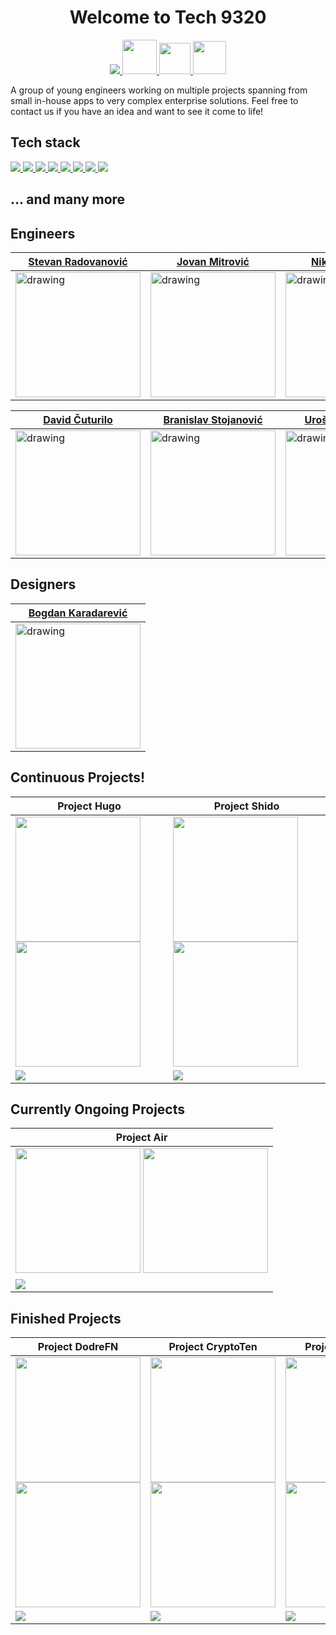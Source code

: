 <h1 align="center" >
Welcome to Tech 9320
</h1>
<p align="center">
  <a href="https://www.linkedin.com/company/tech9320/">
    <img src="https://skillicons.dev/icons?i=linkedin" />
  </a>
   <a href="https://www.upwork.com/agencies/1645551462146662400/">
    <img src="https://user-images.githubusercontent.com/44339816/234823820-29746758-094c-4fe8-bab1-a634a790354d.png" width="55">
  </a>

   <a href="mailto:office@9320.tech">
    <img src="https://user-images.githubusercontent.com/44339816/234824314-33de8f7b-273c-4c0e-9384-eaee4f784a6a.png" width="50">
  </a>
  <a href="https://www.9320.tech">
    <img src="https://user-images.githubusercontent.com/44339816/234824716-91d9587d-c869-454a-8fcb-1da535cd0705.png" width="53">
  </a>
</p>

A group of young engineers working on multiple projects spanning from small in-house apps to very complex enterprise solutions. Feel free to contact us if you have an idea and want to see it come to life!

## Tech stack
<p>
  <a href="https://skillicons.dev">
    <img src="https://skillicons.dev/icons?i=js,ts,angular,react#gh-dark-mode-only"/>
    <img src="https://skillicons.dev/icons?i=nodejs,express,deno,nestjs#gh-dark-mode-only"/>
    <img src="https://skillicons.dev/icons?i=graphql,jest,rabbitmq,reactivex#gh-dark-mode-only"/>
    <img src="https://skillicons.dev/icons?i=postgresql,mongodb,mysql,firebase#gh-dark-mode-only" />
    <img src="https://skillicons.dev/icons?i=redis,supabase,dynamodb,sqlite#gh-dark-mode-only" />
    <img src="https://skillicons.dev/icons?i=linux,c,bash,go#gh-dark-mode-only" />
    <img src="https://skillicons.dev/icons?i=aws,gcp,azure,heroku#gh-dark-mode-only" />
    <img src="https://skillicons.dev/icons?i=git,docker,kubernetes,jenkins,electron#gh-dark-mode-only" />
  </a>

</p>

## ... and many more

## Engineers

| <a href="https://github.com/radovanovic-stevan">Stevan Radovanović</a>  | <a href="https://github.com/jovanmit998">Jovan Mitrović</a>  | <a href="https://github.com/DzoniTheNick">Nikola Petrović</a>  |
|---|---|---|
| <img src="https://github.com/tech9320/.github/assets/44339816/3fd6f804-8faa-4b0b-b141-375a6f986842" alt="drawing" width="200"/> | <img src="https://github.com/tech9320/.github/assets/44339816/fd98361e-2374-4e6d-8d5d-a07f581b8cbd" alt="drawing" width="200"/>  | <img src="https://github.com/tech9320/.github/assets/44339816/f778e32a-87ff-40bf-9d6a-d3660ebb79f4" alt="drawing" width="200"/>  |![download (1)](https://user-images.githubusercontent.com/44339816/234821120-f591a2f8-5da8-43bd-8b84-303a55e6a26e.jpeg)


| <a href="https://github.com/DavidCuturilo">David Čuturilo</a>  | <a href="https://github.com/Banega00">Branislav Stojanović</a>  | <a href="https://github.com/UrosStan">Uroš Stanimirović</a> |
|---|---|---|
| <img src="https://github.com/tech9320/.github/assets/44339816/7312ec24-38da-4164-a3d4-88160b0b06d5" alt="drawing" width="200"/> | <img src="https://github.com/tech9320/.github/assets/44339816/b6543bd2-a550-4e01-8756-8e83d59f346a" alt="drawing" width="200"/>  | <img src="https://github.com/tech9320/.github/assets/44339816/bcc82328-badc-4085-ad79-cb844abc3274" alt="drawing" width="200"/>  |

## Designers

| <a href="https://github.com/orgs/tech9320/people/BKaradarevic">Bogdan Karadarević</a>  |
|---|
| <img src="https://github.com/tech9320/.github/assets/44339816/db16b582-1a6d-48a1-bdf7-f9c245ea9edc" alt="drawing" width="200"/> |

## Continuous Projects!

| Project Hugo  | Project Shido  |
|---|---|
| <img src="https://user-images.githubusercontent.com/44339816/235348642-de4c078d-c158-4c15-8701-1ab1dde5e02e.png#gh-light-mode-only" width="200"/> <img src="https://user-images.githubusercontent.com/44339816/235348685-7d619cde-55eb-4ad6-9c68-c458766a5974.png#gh-dark-mode-only" width="200"/>  | <img src="https://user-images.githubusercontent.com/44339816/235348880-d3a04ff2-7bce-4b04-8886-cb5dcfc2c8e8.png#gh-light-mode-only" width="200"/> <img src="https://user-images.githubusercontent.com/44339816/235348881-0fbe99ea-f8f3-4842-9e96-826e476adf50.png#gh-dark-mode-only" width="200"/>  |
| <img src="https://skillicons.dev/icons?i=nestjs,html,css" /> | <img src="https://skillicons.dev/icons?i=angular,react,express" /> | 

## Currently Ongoing Projects

| Project Air |
|---|
| <img src="https://user-images.githubusercontent.com/107929243/185619091-cf7c77c2-7f90-49ed-8cec-8a8a7f3c3035.png#gh-light-mode-only" width="200"/> <img src="https://user-images.githubusercontent.com/107929243/185619573-a3940da1-918b-4f78-9299-3a196d1b2017.png#gh-dark-mode-only" width="200"/> |
|<img src="https://skillicons.dev/icons?i=angular,electron" /> | 

## Finished Projects

| Project DodreFN | Project CryptoTen | Project AilaDrodd | Project IBooks | Elementals | Project Semaphore |
|---|---|---|---|---|---|
| <img src="https://user-images.githubusercontent.com/107929243/185616323-d81c7c24-91b4-4eef-8edd-3c555b0db98c.png#gh-dark-mode-only" width="200"/> <img src="https://user-images.githubusercontent.com/107929243/185619975-5c6d92cb-d4f6-4b07-9166-c95d0ea459bc.png#gh-light-mode-only" width="200"/> | <img src="https://user-images.githubusercontent.com/44339816/205173400-074a6b4d-0193-4677-bf03-af8a432cb829.svg#gh-dark-mode-only" width="200"/> <img src="https://user-images.githubusercontent.com/44339816/205173219-098af979-328d-49fa-8151-bfb492443cc7.svg#gh-light-mode-only" width="200"/> | <img src="https://user-images.githubusercontent.com/44339816/235349858-edce666c-a03a-4cdf-adbc-a0494787afeb.png#gh-light-mode-only" width="200"/> <img src="https://user-images.githubusercontent.com/44339816/235349834-866807b8-d33e-4748-bb4a-0e69b6e5c2a7.png#gh-dark-mode-only" width="200"/> | <img src="https://github.com/tech9320/.github/assets/107929243/395694a9-bee5-4b1a-8f2c-1a429a633a6c" width="200"/> | <img src="https://github.com/tech9320/.github/assets/44339816/33f812b1-e6d5-4045-8364-b42d46c27630" width="200"/> | <img src="https://user-images.githubusercontent.com/107929243/185597547-d4a5244b-8de8-409c-a997-b39f061138b5.png#gh-dark-mode-only" width="200"/> <img src="https://user-images.githubusercontent.com/107929243/185620319-a432f1e6-5472-4296-ac26-d9555de95dd0.png#gh-light-mode-only" width="200"/> |
| <img src="https://skillicons.dev/icons?i=c,sqlite" />|<img src="https://skillicons.dev/icons?i=js,html,css" />| <img src="https://skillicons.dev/icons?i=c" /> | <img src="https://skillicons.dev/icons?i=angular,firebase" /> | <img src="https://skillicons.dev/icons?i=express,react" />| <img src="https://skillicons.dev/icons?i=c,linux" /> |

